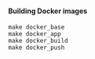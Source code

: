 #### Building Docker images ####

```
make docker_base
make docker_app
make docker_build
make docker_push
```